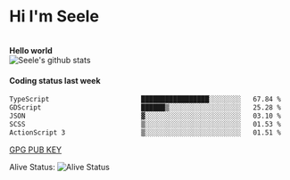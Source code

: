 <h1>Hi I'm Seele</h1>
<br>
<b> Hello world</b>
<br>
<img src="https://github-readme-stats-eight-jade.vercel.app/api?username=Seele0oO&show_icons=true&icon_color=0366d6&bg_color=ffffff&hide_title=true&hide=contribs&include_all_commits=true" alt="Seele's github stats"/>
<br>

<h4>Coding status last week </h4>

<!--START_SECTION:waka-->

```txt
TypeScript                       █████████████████░░░░░░░░   67.84 %
GDScript                         ██████▒░░░░░░░░░░░░░░░░░░   25.28 %
JSON                             ▓░░░░░░░░░░░░░░░░░░░░░░░░   03.10 %
SCSS                             ▒░░░░░░░░░░░░░░░░░░░░░░░░   01.53 %
ActionScript 3                   ▒░░░░░░░░░░░░░░░░░░░░░░░░   01.51 %
```

<!--END_SECTION:waka-->



[GPG PUB KEY](https://keys.openpgp.org/vks/v1/by-fingerprint/3FCE91BF5B9666B55B67213C4C57B7824A5B6680)

Alive Status: ![Alive Status](	https://hc.dvd.moe/badge/60bc779b-9835-415f-9cb9-15fd9d/ZsLaAAbE.svg)
